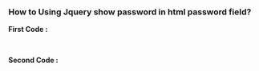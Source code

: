 ### How to Using Jquery show password in html password field?


**First Code :**

  <script></br>
            $(document).ready(function () {</br>
 $("#checkShowPassword").click(function(){</br>
                var currentPasswordFiled = $("#showPassword");</br>
                var currentPassword = currentPasswordFiled.val();</br>
                $(currentPasswordFiled).remove();</br>
                if ($("#checkShowPassword").is(":checked")) {</br>
                    $("#passwordFiled").after("<input type=text' id='showPassword' class='form-control' value='" + currentPassword + "'/>")</br>
                }</br>
                else {</br>
                    $("#passwordFiled").after('<input type="password" class="form-control" id="showPassword" value="' + currentPassword + '"/>')</br>
                }</br>
            })</br>
            })</br>
        </script></br> 
        
        
            
**Second Code :**
  <script></br>
            $(document).ready(function () {</br>
              $("#checkShowPassword").on({</br>
                  click:function(){</br>
                    $("#showPassword").attr("type",$("#checkShowPassword").is(":checked")?'text':'password')</br>
                  },</br>
                  mouseover:function(){</br>
                      if($("#showPassword").val()==null){</br>
                          alert("Please enter the password")</br>
                      }          </br>         
                  }</br>
              })</br>
            })</br>
        </script></br>
